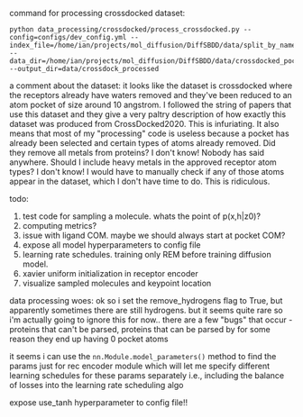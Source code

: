 command for processing crossdocked dataset:
```console
python data_processing/crossdocked/process_crossdocked.py --config=configs/dev_config.yml --index_file=/home/ian/projects/mol_diffusion/DiffSBDD/data/split_by_name.pt --data_dir=/home/ian/projects/mol_diffusion/DiffSBDD/data/crossdocked_pocket10 --output_dir=data/crossdock_processed
```

a comment about the dataset:
it looks like the dataset is crossdocked where the receptors already have waters removed and they've been reduced to an atom pocket of size around 10 angstrom. I followed the string of papers that use this dataset and they give a very paltry description of how exactly this dataset was produced from CrossDocked2020. This is infuriating. It also means that most of my "processing" code is useless because a pocket has already been selected and certain types of atoms already removed. Did they remove all metals from proteins? I don't know! Nobody has said anywhere. Should I include heavy metals in the approved receptor atom types? I don't know! I would have to manually check if any of those atoms appear in the dataset, which I don't have time to do. This is ridiculous. 

todo:
1. test code for sampling a molecule. whats the point of p(x,h|z0)?
2. computing metrics?
3. issue with ligand COM. maybe we should always start at pocket COM?
4. expose all model hyperparameters to config file
5. learning rate schedules. training only REM before training diffusion model.
6. xavier uniform initialization in receptor encoder
7. visualize sampled molecules and keypoint location

data processing woes:
ok so i set the remove_hydrogens flag to True, but apparently sometimes there are still hydrogens. but it seems quite rare so i'm actually going to ignore this for now..
there are a few "bugs" that occur - proteins that can't be parsed, proteins that can be parsed by for some reason they
end up having 0 pocket atoms

it seems i can use the `nn.Module.model_parameters()` method to find the params just for rec encoder module which will let me specify different learning schedules for these params separately i.e., including 
the balance of losses into the learning rate scheduling algo

expose use_tanh hyperparameter to config file!!